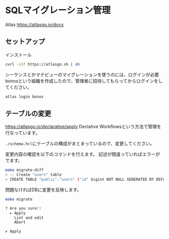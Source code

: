 # SQLマイグレーション管理

Atlas https://atlasgo.io/docs

## セットアップ

インストール

```bash
curl -sSf https://atlasgo.sh | sh
```

シーケンスとかマテビューのマイグレーションを使うのには、ログインが必要
bonosという組織を作成したので、管理者に招待してもらってからログインをしてください。

```bash
atlas login bonos
```

## テーブルの変更

https://atlasgo.io/declarative/apply
Declative Workflowsという方法で管理を行なっています。

`./schema.hcl`にテーブルの構成がまとまっているので、変更してください。

変更内容の確認を以下のコマンドを行えます。
記述が間違っていればエラーがでます。

```bash
make migrate-diff
> -- Create "users" table
> CREATE TABLE "public"."users" ("id" bigint NOT NULL GENERATED BY DEFAULT AS IDENTITY, "name" > character varying(255) NOT NULL, PRIMARY KEY ("id"));
```

問題なければDBに変更を反映します。

```bash
make migrate

? Are you sure?: 
  ▸ Apply
    Lint and edit
    Abort

✔ Apply
```
